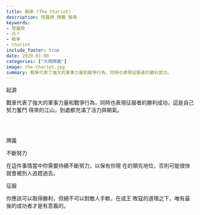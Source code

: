 ```yaml
---
title: 戰車 (The Chariot)
description: 塔羅牌 牌義 戰車
keywords:
- 塔羅牌
- 占卜
- 戰車
- Chariot
include_footer: true
date: 2020-01-08
categories: ["大牌牌義"]
image: the-chariot.jpg
summary: 戰車代表了強大的軍事力量和戰爭行為，同時也表現征服者的勝利成功。
---
```


<p class="title is-3">起源</p>
<p class="subtitle is-6">
戰車代表了強大的軍事力量和戰爭行為，同時也表現征服者的勝利成功，這是自己努力奮鬥 得來的江山，到處都充滿了活力與朝氣。
</p>

<br/><br/>
<p class="title is-3">牌義</p>
<p class="subtitle is-4">不斷努力</p>
<p class="subtitle is-6">在這件事情當中你需要持續不斷努力，以保有你現 在的領先地位，否則可能很快就會被別人追趕過去。</p>
<p class="subtitle is-4">征服</p>
<p class="subtitle is-6">你應該可以取得勝利，但絕不可以對敵人手軟，在成王 敗寇的道理之下，唯有最後的成功者才是有意義的。</p>
